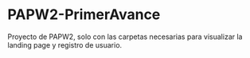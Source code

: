 # PAPW2-PrimerAvance
Proyecto de PAPW2, solo con las carpetas necesarias para visualizar la landing page y registro de usuario.
